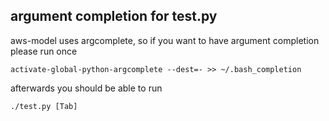 
## argument completion for test.py

aws-model uses argcomplete, so if you want to have argument completion please run once

    activate-global-python-argcomplete --dest=- >> ~/.bash_completion

afterwards you should be able to run

    ./test.py [Tab]
